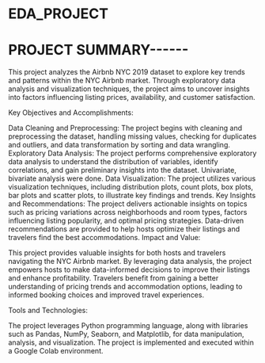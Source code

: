 # EDA_PROJECT
# PROJECT SUMMARY------
This project analyzes the Airbnb NYC 2019 dataset to explore key trends and patterns within the NYC Airbnb market. Through exploratory data analysis and visualization techniques, the project aims to uncover insights into factors influencing listing prices, availability, and customer satisfaction.

Key Objectives and Accomplishments:

Data Cleaning and Preprocessing: The project begins with cleaning and preprocessing the dataset, handling missing values, checking for duplicates and outliers, and data transformation by sorting and data wrangling. Exploratory Data Analysis: The project performs comprehensive exploratory data analysis to understand the distribution of variables, identify correlations, and gain preliminary insights into the dataset. Univariate, bivariate analysis were done. Data Visualization: The project utilizes various visualization techniques, including distribution plots, count plots, box plots, bar plots and scatter plots, to illustrate key findings and trends. Key Insights and Recommendations: The project delivers actionable insights on topics such as pricing variations across neighborhoods and room types, factors influencing listing popularity, and optimal pricing strategies. Data-driven recommendations are provided to help hosts optimize their listings and travelers find the best accommodations. Impact and Value:

This project provides valuable insights for both hosts and travelers navigating the NYC Airbnb market. By leveraging data analysis, the project empowers hosts to make data-informed decisions to improve their listings and enhance profitability. Travelers benefit from gaining a better understanding of pricing trends and accommodation options, leading to informed booking choices and improved travel experiences.

Tools and Technologies:

The project leverages Python programming language, along with libraries such as Pandas, NumPy, Seaborn, and Matplotlib, for data manipulation, analysis, and visualization. The project is implemented and executed within a Google Colab environment.
